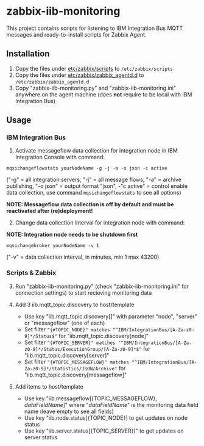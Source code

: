 # zabbix-iib-monitoring

This project contains scripts for listening to IBM Integration Bus MQTT messages and ready-to-install scripts for Zabbix Agent.

## Installation

1. Copy the files under [etc/zabbix/scripts](etc/zabbix/scripts) to `/etc/zabbix/scripts`
2. Copy the files under [etc/zabbix/zabbix_agentd.d](etc/zabbix/zabbix_agentd.d) to `/etc/zabbix/zabbix_agentd.d`
3. Copy "zabbix-iib-monitoring.py" and "zabbix-iib-monitoring.ini" anywhere on the agent machine (does **not** require to be local with IBM Integration Bus)

## Usage

### IBM Integration Bus

1. Activate messageflow data collection for integration node in IBM Integration Console with command:
```
mqsichangeflowstats yourNodeName -g -j -a -o json -c active
```
("-g" = all integration servers, "-j" = all message flows, "-a" = archive publishing, "-o json" = output format "json", -"c active" = control enable data collection, use command ```mqsichangeflowstats``` to see all options)

**NOTE: Messageflow data collection is off by default and must be reactivated after (re)deployment!**


2. Change data collection interval for integration node with command:

**NOTE: Integration node needs to be shutdown first**
```
mqsichangebroker yourNodeName -v 1
```
("-v" = data collection interval, in minutes, min 1 max 43200)

### Scripts & Zabbix

3. Run "zabbix-iib-monitoring.py" (check "zabbix-iib-monitoring.ini" for connection settings) to start recieving monitoring data

4. Add 3 iib.mqtt_topic.discovery to host/template
   - Use key "iib.mqtt_topic.discovery[]" with parameter "node", "server" or "messageflow" (one of each)
   - Set filter ```"{#TOPIC_NODE}" matches "^IBM/IntegrationBus/[A-Za-z0-9]*/Status$"``` for "iib.mqtt_topic.discovery[node]"
   - Set filter ```"{#TOPIC_SERVER}" matches "^IBM/IntegrationBus/[A-Za-z0-9]*/Status/ExecutionGroup/[A-Za-z0-9]*$"``` for "iib.mqtt_topic.discovery[server]"
   - Set filter ```"{#TOPIC_MESSAGEFLOW}" matches "^IBM/IntegrationBus/[A-Za-z0-9]*/Statistics/JSON/Archive"``` for "iib.mqtt_topic.discovery[messageflow]"
5. Add items to host/template
   - Use key "iib.messageflow[{TOPIC_MESSAGEFLOW}, *dataFieldName*]" where "*dataFieldName*" is the monitoring data field name (leave empty to see all fields)
   - Use key "iib.node.status[{TOPIC_NODE}] to get updates on node status
   - Use key "iib.server.status[{TOPIC_SERVER}]" to get updates on server status

